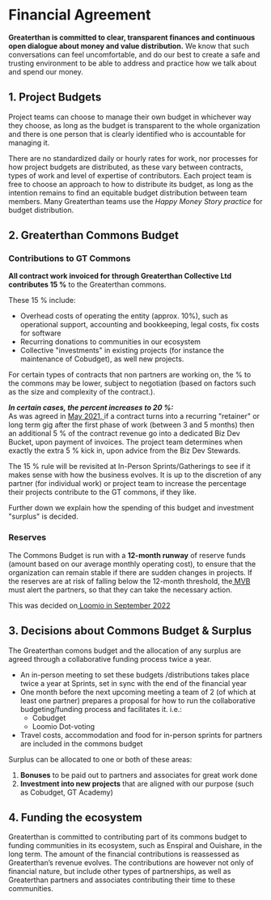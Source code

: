 # Financial Agreement

**Greaterthan is committed to clear, transparent finances and continuous open dialogue about money and value distribution.** We know that such conversations can feel uncomfortable, and do our best to create a safe and trusting environment to be able to address and practice how we talk about and spend our money.

## 1. Project Budgets

Project teams can choose to manage their own budget in whichever way they choose, as long as the budget is transparent to the whole organization and there is one person that is clearly identified who is accountable for managing it.

There are no standardized daily or hourly rates for work, nor processes for how project budgets are distributed, as these vary between contracts, types of work and level of expertise of contributors. Each project team is free to choose an approach to how to distribute its budget, as long as the intention remains to find an equitable budget distribution between team members. Many Greaterthan teams use the _Happy Money Story practice_ for budget distribution.&#x20;

## 2. Greaterthan Commons Budget&#x20;

### Contributions to GT Commons

**All contract work invoiced for through Greaterthan Collective Ltd contributes 15 %** to the Greaterthan commons.

These 15 % include:&#x20;

* Overhead costs of operating the entity (approx. 10%), such as operational support, accounting and bookkeeping, legal costs, fix costs for software
* Recurring donations to communities in our ecosystem
* Collective "investments" in existing projects (for instance the maintenance of Cobudget), as well new projects.&#x20;

For certain types of contracts that non partners are working on, the % to the commons may be lower, subject to negotiation (based on factors such as the size and complexity of the contract.).

_**In certain cases, the percent increases to 20 %:**_\
As was agreed in [May 2021, ](https://www.loomio.org/d/SPaUqGD2/proposal-for-better-rewarding-biz-dev-in-gt-)if a contract turns into a recurring "retainer" or long term gig after the first phase of work (between 3 and 5 months) then an additional 5 % of the contract revenue go into a dedicated Biz Dev Bucket, upon payment of invoices. The project team determines when exactly the extra 5 % kick in, upon advice from the Biz Dev Stewards.

The 15 % rule will be revisited at In-Person Sprints/Gatherings to see if it makes sense with how the business evolves. It is up to the discretion of any partner (for individual work) or project team to increase the percentage their projects contribute to the GT commons, if they like.

Further down we explain how the spending of this budget and investment "surplus" is decided.&#x20;

### Reserves

The Commons Budget is run with a **12-month runway** of reserve funds (amount based on our average monthly operating cost), to ensure that the organization can remain stable if there are sudden changes in projects. If the reserves are at risk of falling below the 12-month threshold, the[ MVB ](people-agreement.md#minimum-viable-board)must alert the partners, so that they can take the necessary action. &#x20;

This was decided on[ Loomio in S](https://www.loomio.com/d/dN7rsFQv/mvb-decisions-thread/9)[eptember 2022](https://www.loomio.com/d/dN7rsFQv/mvb-decisions-thread/9)

## 3. Decisions about Commons Budget & Surplus

The Greaterthan comons budget and the allocation of any surplus are agreed through a collaborative funding process twice a year.

* An in-person meeting to set these budgets /distributions takes place twice a year at Sprints, set in sync with the end of the financial year
* One month before the next upcoming meeting a team of 2 (of which at least one partner) prepares a proposal for how to run the collaborative budgeting/funding process and facilitates it. i.e.:
  * Cobudget
  * Loomio Dot-voting
* Travel costs, accommodation and food for in-person sprints for partners are included in the commons budget

Surplus can be allocated to one or both of these areas:

1. **Bonuses** to be paid out to partners and associates for great work done
2. **Investment into new projects** that are aligned with our purpose (such as Cobudget, GT Academy)

## 4. Funding the ecosystem

Greaterthan is committed to contributing part of its commons budget to funding communities in its ecosystem, such as Enspiral and Ouishare, in the long term. The amount of the financial contributions is reassessed as Greaterthan’s revenue evolves. The contributions are however not only of financial nature, but include other types of partnerships, as well as Greaterthan partners and associates contributing their time to these communities.
